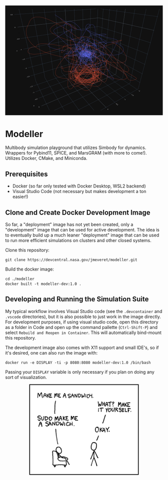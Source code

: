 
<p align="center">
  <img src="data/modeller-logo.png" width="600" title="hover text">
</p>

# Modeller

Multibody simulation playground that utilizes Simbody for dynamics. Wrappers for Pybind11, SPICE, and MarsGRAM (with more to come!). Utilizes Docker, CMake, and Miniconda.

## Prerequisites

* Docker (so far only tested with Docker Desktop, WSL2 backend)
* Visual Studio Code (not necessary but makes development a ton easier!)

## Clone and Create Docker Development Image

So far, a "deployment" image has not yet been created, only a "development" image that can be used for active development. The idea is to eventually build up a much leaner "deployment" image that can be used to run more efficient simulations on clusters and other closed systems.

Clone this repository:

```
git clone https://devcentral.nasa.gov/jmeveret/modeller.git
```

Build the docker image:

```
cd ./modeller
docker built -t modeller-dev:1.0 .
```

## Developing and Running the Simulation Suite

My typical workflow involves Visual Studio code (see the `.devcontainer` and `.vscode` directories), but it is also possible to just work in the image directly. For development purposes, if using visual studio code, open this directory as a folder in Code and open up the command pallette (`Ctrl-Shift-P`) and select `Rebuild and Reopen in Container`. This will automatically bind-mount this repository.

The development image also comes with X11 support and small IDE's, so if it's desired, one can also run the image with:

```
docker run -e DISPLAY -ti -p 8080:8080 modeller-dev:1.0 /bin/bash
```

Passing your `DISPLAY` variable is only necessary if you plan on doing any sort of visualization.

<p align="center">
  <img src="data/sandwich.png" width="350" title="hover text">
</p>


